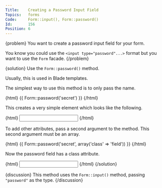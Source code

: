 ```yaml
---
Title:    Creating a Password Input Field
Topics:   forms
Code:     Form::input(), Form::password()
Id:       156
Position: 6
---
```


{problem}
You want to create a password input field for your form.

You know you could use the `<input type="password"...>` format but you want to use the `Form` facade.
{/problem}

{solution}
Use the `Form::password()` method.

Usually, this is used in Blade templates.

The simplest way to use this method is to only pass the name.

{html}
{{ Form::password('secret') }}
{/html}

This creates a very simple element which looks like the following.

{html}
<input name="secret" type="password" value="">
{/html}

To add other attributes, pass a second argument to the method. This second argument must be an array.

{html}
{{ Form::password('secret', array('class' => 'field')) }}
{/html}

Now the password field has a class attribute.

{html}
<input class="field" name="secret" type="password" value="">
{/html}
{/solution}

{discussion}
This method uses the `Form::input()` method, passing `"password"` as the type.
{/discussion}
